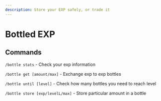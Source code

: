 ```yaml
---
description: Store your EXP safely, or trade it
---
```


# Bottled EXP



## **Commands**

`/bottle stats` - Check your exp information

`/bottle get [amount/max]` - Exchange exp to exp bottles

`/bottle until [level]` - Check how many bottles you need to reach level

`/bottle store [exp/levelL/max]` - Store particular amount in a bottle
